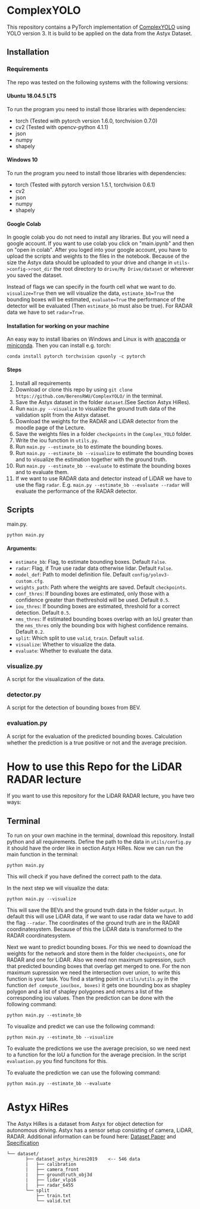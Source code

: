 # ComplexYOLO
This repository contains a PyTorch implementation of [ComplexYOLO](https://arxiv.org/pdf/1803.06199.pdf) using YOLO version 3. It is build to be applied on the data from the Astyx Dataset.

## Installation
### Requirements
The repo was tested on the following systems with the following versions:
#### Ubuntu 18.04.5 LTS
To run the program you need to install those libraries with dependencies:
  * torch (Tested with pytorch version 1.6.0, torchvision 0.7.0)
  * cv2 (Tested with opencv-python 4.1.1)
  * json
  * numpy 
  * shapely 
  
  
#### Windows 10
To run the program you need to install those libraries with dependencies:
  * torch (Tested with pytorch version 1.5.1, torchvision 0.6.1)
  * cv2
  * json
  * numpy 
  * shapely

#### Google Colab
In google colab you do not need to install any libraries. But you will need a google account. If you want to use colab you click on "main.ipynb" and then on "open in colab". After you loged into your google account, you have to upload the scripts and weights to the files in the notebook. Because of the size the Astyx data should be uploaded to your drive and change in ```utils->config->root_dir``` the root directory to ```drive/My Drive/dataset``` or wherever you saved the dataset. 

Instead of flags we can specify in the fourth cell what we want to do. ```visualize=True``` then we will visualize the data, ```estimate_bb=True``` the bounding boxes will be estimated, ```evaluate=True``` the performance of the detector will be evaluated (Then ```estimate_bb``` must also be true). For RADAR data we have to set ```radar=True```.  
  
#### Installation for working on your machine
An easy way to install libaries on Windows and Linux is with [anaconda](https://www.anaconda.com/) or [miniconda](https://docs.conda.io/en/latest/miniconda.html). Then you can install e.g. torch:
```
conda install pytorch torchvision cpuonly -c pytorch
```

#### Steps
1. Install all requirements
1. Download or clone this repo by using ```git clone https://github.com/BerensRWU/ComplexYOLO/``` in the terminal.
1. Save the Astyx dataset in the folder ```dataset```.(See Section Astyx HiRes).
1. Run ```main.py --visualize``` to visualize the ground truth data of the validation split from the Astyx dataset.
1. Download the weights for the RADAR and LiDAR detector from the moodle page of the Lecture.
1. Save the weights files in a folder ```checkpoints``` in the ```Complex_YOLO``` folder. 
1. Write the iou function in ```utils.py```.
1. Run ```main.py --estimate_bb``` to estimate the bounding boxes.
1. Run ```main.py --estimate_bb --visualize``` to estimate the bounding boxes and to visualize the estimation together with the ground truth.
1. Run ```main.py --estimate_bb --evaluate``` to estimate the bounding boxes and to evaluate them.
1. If we want to use RADAR data and detector instead of LiDAR we have to use the flag ```radar```. E.g. ```main.py --estimate_bb --evaluate --radar``` will evaluate the performance of the RADAR detector.

## Scripts
main.py.
```
python main.py
```
#### Arguments:
  * ```estimate_bb```: Flag, to estimate bounding boxes. Default ```False```.
  * ```radar```: Flag, if True use radar data otherwise lidar. Default ```False```.
  * ```model_def```: Path to model definition file. Default ```config/yolov3-custom.cfg```.
  * ```weights_path```: Path where the weights are saved. Default ```checkpoints```.
  * ```conf_thres```: If bounding boxes are estimated, only those with a confidence greater than thethreshold will be used. Default ```0.5```.
  * ```iou_thres```: If bounding boxes are estimated, threshold for a correct detection. Default ```0.5```.
  * ```nms_thres```: If estimated bounding boxes overlap with an IoU greater than the ```nms_thres``` only the bounding box with highest confidence remains. Default ```0.2```.
  * ```split```: Which split to use ```valid```, ```train```. Default ```valid```.
  * ```visualize```: Whether to visualize the data.
  * ```evaluate```: Whether to evaluate the data.
  
### visualize.py
A script for the visualization of the data.

### detector.py
A script for the detection of bounding boxes from BEV.

### evaluation.py
A script for the evaluation of the predicted bounding boxes. Calculation whether the prediction is a true positive or not and the average precision.

# How to use this Repo for the LiDAR RADAR lecture
If you want to use this repository for the LiDAR RADAR lecture, you have two ways:
## Terminal
To run on your own machine in the terminal, download this repository. Install python and all requirements. Define the path to the data in ```utils/config.py``` it should have the order like in section Astyx HiRes. Now we can run the main function in the terminal:
```
python main.py
```
This will check if you have defined the correct path to the data.

In the next step we will visualize the data:
```
python main.py --visualize
```
This will save the BEVs and the ground truth data in the folder ```output```. In default this will use LiDAR data, if we want to use radar data we have to add the flag ```--radar```. The coordinates of the ground truth are in the RADAR coordinatesystem. Because of this the LiDAR data is transformed to the RADAR coordinatesystem.

Next we want to predict bounding boxes. For this we need to download the weights for the network and store them in the folder ```checkpoints```, one for RADAR and one for LiDAR. Also we need non maximum supression, such that predicted bounding boxes that overlap get merged to one. For the non maximum supression we need the intersection over union, to write this function is your task. You find a starting point in ```utils/utils.py``` in the function ```def compute_iou(box, boxes)``` it gets one bounding box as shapley polygon and a list of shapley polygones and returns a list of the corresponding iou values. Then the prediction can be done with the following command:
```
python main.py --estimate_bb
```
To visualize and predict we can use the following command:
```
python main.py --estimate_bb --visualize
```
To evaluate the predictions we use the average precision, so we need next to a function for the IoU a function for the average precision. In the script ```evaluation.py``` you find funcitons for this.

To evaluate the prediction we can use the following command:
```
python main.py --estimate_bb --evaluate
```

# Astyx HiRes
The Astyx HiRes is a dataset from Astyx for object detection for autonomous driving. Astyx has a sensor setup consisting of camera, LiDAR, RADAR. Additional information can be found here: [Dataset Paper](https://www.astyx.com/fileadmin/redakteur/dokumente/Automotive_Radar_Dataset_for_Deep_learning_Based_3D_Object_Detection.PDF) and [Specification](https://www.astyx.com/fileadmin/redakteur/dokumente/Astyx_Dataset_HiRes2019_specification.pdf)

```
└── dataset/
       ├── dataset_astyx_hires2019    <-- 546 data
       |   ├── calibration 
       |   ├── camera_front
       |   ├── groundtruth_obj3d
       |   ├── lidar_vlp16
       |   ├── radar_6455
       └── split
           ├── train.txt
           └── valid.txt
```
